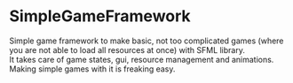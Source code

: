 # SimpleGameFramework
Simple game framework to make basic, not too complicated games (where you are not able to load all resources at once) with SFML library.    
It takes care of game states, gui, resource management and animations.    
Making simple games with it is freaking easy.      
